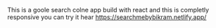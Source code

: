 This is a goole search colne app build with react and this is completly responsive
you can try it hear https://searchmebybikram.netlify.app/
